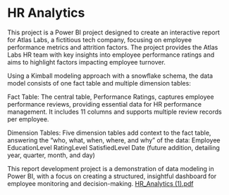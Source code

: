 # HR Analytics

This project is a Power BI project designed to create an interactive report for Atlas Labs, a fictitious tech company, focusing on employee performance metrics and attrition factors. The project provides the Atlas Labs HR team with key insights into employee performance ratings and aims to highlight factors impacting employee turnover.

Using a Kimball modeling approach with a snowflake schema, the data model consists of one fact table and multiple dimension tables:

Fact Table: The central table, Performance Ratings, captures employee performance reviews, providing essential data for HR performance management. It includes 11 columns and supports multiple review records per employee.

Dimension Tables: Five dimension tables add context to the fact table, answering the “who, what, when, where, and why” of the data:
Employee
EducationLevel
RatingLevel
SatisfiedLevel
Date (future addition, detailing year, quarter, month, and day)

This report development project is a demonstration of data modeling in Power BI, with a focus on creating a structured, insightful dashboard for employee monitoring and decision-making.
[HR_Analytics (1).pdf](https://github.com/user-attachments/files/20560959/HR_Analytics.1.pdf)
